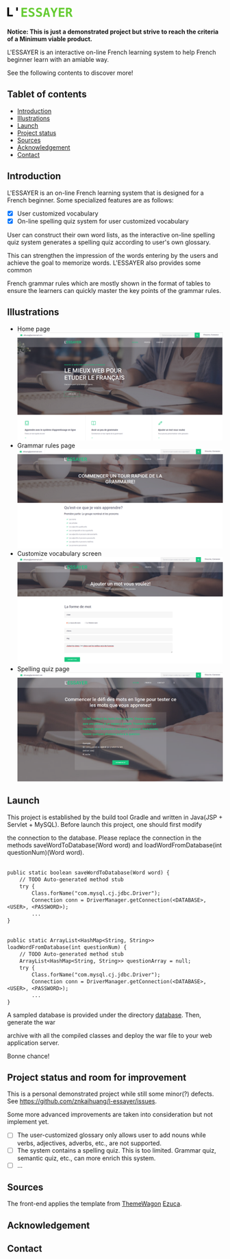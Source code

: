 # ![L'ESSAYER](Lessayer/lib/src/resources/images/logo.png)

**Notice: This is just a demonstrated project but strive to reach the criteria of a Minimum viable product.**

L'ESSAYER is an interactive on-line French learning system to help French beginner learn with an amiable way.

See the following contents to discover more!

## Tablet of contents
* [Introduction](#introduction)
* [Illustrations](#illustrations)
* [Launch](#launch)
* [Project status](#project-status-and-room-for-improvement)
* [Sources](#sources)
* [Acknowledgement](#acknowledgement)
* [Contact](#contact)

## Introduction

L'ESSAYER is an on-line French learning system that is designed for a French beginner. Some specialized features are as follows:

- [x] User customized vocabulary
- [x] On-line spelling quiz system for user customized vocabulary

User can construct their own word lists, as the interactive on-line spelling quiz system generates a spelling quiz according to user's own glossary.

This can strengthen the impression of the words entering by the users and achieve the goal to memorize words. L'ESSAYER also provides some common 

French grammar rules which are mostly shown in the format of tables to ensure the learners can quickly master the key points of the grammar rules. 

## Illustrations
- Home page
![homepage.png](illustrations/homepage.png)
- Grammar rules page
![grammar_rules.png](illustrations/grammar_rules.png)
- Customize vocabulary screen
![add_new_word.png](illustrations/add_new_word.png)
- Spelling quiz page
![spelling_quiz.png](illustrations/spelling_quiz.png)

## Launch

This project is established by the build tool Gradle and written in Java(JSP + Servlet + MySQL). Before launch this project, one should first modify

the connection to the database. Please replace the connection in the methods saveWordToDatabase(Word word) and loadWordFromDatabase(int questionNum)(Word word).

```

public static boolean saveWordToDatabase(Word word) {
	// TODO Auto-generated method stub
	try {
		Class.forName("com.mysql.cj.jdbc.Driver");
		Connection conn = DriverManager.getConnection(<DATABASE>, <USER>, <PASSWORD>);
		...
}
```
```

public static ArrayList<HashMap<String, String>> loadWordFromDatabase(int questionNum) {
	// TODO Auto-generated method stub
	ArrayList<HashMap<String, String>> questionArray = null;
	try {
		Class.forName("com.mysql.cj.jdbc.Driver");
		Connection conn = DriverManager.getConnection(<DATABASE>, <USER>, <PASSWORD>);
		...
}
```

A sampled database is provided under the directory [database](database). Then, generate the war 

archive with all the compiled classes and deploy the war file to your web application server.

Bonne chance!

## Project status and room for improvement

This is a personal demonstrated project while still some minor(?) defects. See https://github.com/znkaihuang/l-essayer/issues.

Some more advanced improvements are taken into consideration but not implement yet.

- [ ] The user-customized glossary only allows user to add nouns while verbs, adjectives, adverbs, etc., are not supported.
- [ ] The system contains a spelling quiz. This is too limited. Grammar quiz, semantic quiz, etc., can more enrich this system.
- [ ] ...

## Sources

The front-end applies the template from [ThemeWagon](https://themewagon.com/) [Ezuca](https://themewagon.com/themes/free-html5-education-template-ezuca/).

## Acknowledgement

## Contact

